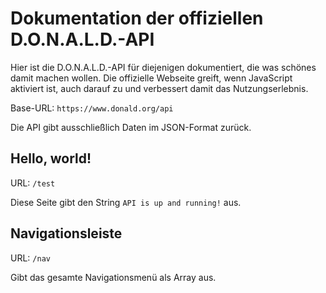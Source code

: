 # Dokumentation der offiziellen D.O.N.A.L.D.-API

Hier ist die D.O.N.A.L.D.-API für diejenigen dokumentiert, die was schönes damit machen wollen. Die offizielle Webseite greift, wenn JavaScript aktiviert ist, auch darauf zu und verbessert damit das Nutzungserlebnis.

Base-URL: `https://www.donald.org/api`

Die API gibt ausschließlich Daten im JSON-Format zurück.

## Hello, world!

URL: `/test`

Diese Seite gibt den String `API is up and running!` aus.

## Navigationsleiste

URL: `/nav`

Gibt das gesamte Navigationsmenü als Array aus.
